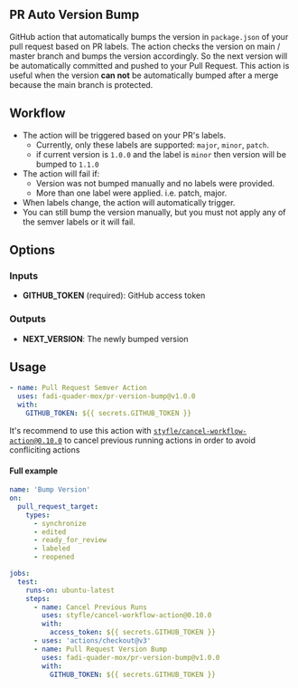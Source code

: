 ## PR Auto Version Bump
GitHub action that automatically bumps the version in `package.json` of your pull request based on PR labels. The action checks the version on main / master branch and bumps the version accordingly. So the next version will be automatically committed and pushed to your Pull Request.
This action is useful when the version **can not** be automatically bumped after a merge because the main branch is protected.

## Workflow
* The action will be triggered based on your PR's labels.
  * Currently, only these labels are supported: `major`, `minor`, `patch`.
  * if current version is `1.0.0` and the label is `minor` then version will be bumped to `1.1.0`
* The action will fail if:
  * Version was not bumped manually and no labels were provided.
  * More than one label were applied. i.e. patch, major.
* When labels change, the action will automatically trigger.
* You can still bump the version manually, but you must not apply any of the semver labels or it will fail.

## Options
### Inputs
* **GITHUB_TOKEN** (required): GitHub access token
### Outputs
* **NEXT_VERSION**: The newly bumped version


## Usage
```yaml
- name: Pull Request Semver Action
  uses: fadi-quader-mox/pr-version-bump@v1.0.0
  with:
    GITHUB_TOKEN: ${{ secrets.GITHUB_TOKEN }}
```
It's recommend to use this action with [`styfle/cancel-workflow-action@0.10.0`](https://github.com/marketplace/actions/cancel-workflow-action) to cancel previous running actions in order to avoid confliciting actions

#### Full example
```yaml
name: 'Bump Version'
on:
  pull_request_target:
    types:
      - synchronize
      - edited
      - ready_for_review
      - labeled
      - reopened

jobs:
  test:
    runs-on: ubuntu-latest
    steps:
      - name: Cancel Previous Runs
        uses: styfle/cancel-workflow-action@0.10.0
        with:
          access_token: ${{ secrets.GITHUB_TOKEN }}
      - uses: 'actions/checkout@v3'
      - name: Pull Request Version Bump
        uses: fadi-quader-mox/pr-version-bump@v1.0.0
        with:
          GITHUB_TOKEN: ${{ secrets.GITHUB_TOKEN }}
```

